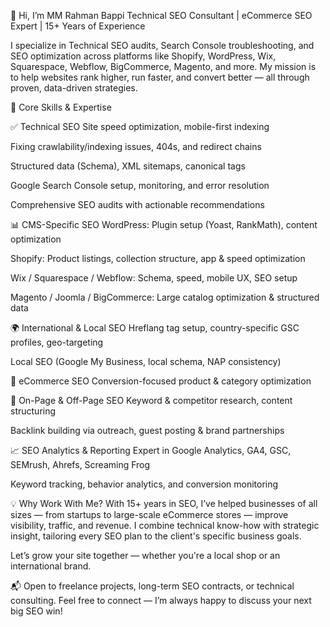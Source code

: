 👋 Hi, I’m MM Rahman Bappi
Technical SEO Consultant | eCommerce SEO Expert | 15+ Years of Experience

I specialize in Technical SEO audits, Search Console troubleshooting, and SEO optimization across platforms like Shopify, WordPress, Wix, Squarespace, Webflow, BigCommerce, Magento, and more. My mission is to help websites rank higher, run faster, and convert better — all through proven, data-driven strategies.

🔧 Core Skills & Expertise

✅ Technical SEO
Site speed optimization, mobile-first indexing

Fixing crawlability/indexing issues, 404s, and redirect chains

Structured data (Schema), XML sitemaps, canonical tags

Google Search Console setup, monitoring, and error resolution

Comprehensive SEO audits with actionable recommendations

📊 CMS-Specific SEO
WordPress: Plugin setup (Yoast, RankMath), content optimization

Shopify: Product listings, collection structure, app & speed optimization

Wix / Squarespace / Webflow: Schema, speed, mobile UX, SEO setup

Magento / Joomla / BigCommerce: Large catalog optimization & structured data

🌍 International & Local SEO
Hreflang tag setup, country-specific GSC profiles, geo-targeting

Local SEO (Google My Business, local schema, NAP consistency)

🛒 eCommerce SEO
Conversion-focused product & category optimization

🔗 On-Page & Off-Page SEO
Keyword & competitor research, content structuring

Backlink building via outreach, guest posting & brand partnerships

📈 SEO Analytics & Reporting
Expert in Google Analytics, GA4, GSC, SEMrush, Ahrefs, Screaming Frog

Keyword tracking, behavior analytics, and conversion monitoring

💡 Why Work With Me?
With 15+ years in SEO, I’ve helped businesses of all sizes — from startups to large-scale eCommerce stores — improve visibility, traffic, and revenue. I combine technical know-how with strategic insight, tailoring every SEO plan to the client's specific business goals.

Let’s grow your site together — whether you're a local shop or an international brand.

📬 Open to freelance projects, long-term SEO contracts, or technical consulting.
Feel free to connect — I’m always happy to discuss your next big SEO win!
